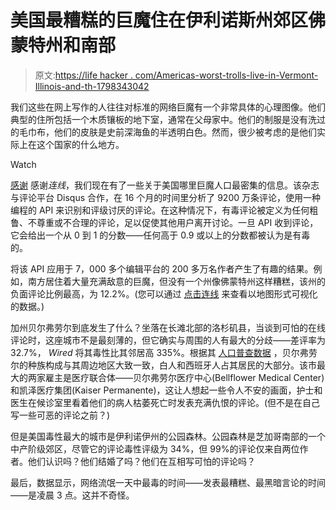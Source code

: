 # 美国最糟糕的巨魔住在伊利诺斯州郊区佛蒙特州和南部

> 原文:[https://life hacker . com/Americas-worst-trolls-live-in-Vermont-Illinois-and-th-1798343042](https://lifehacker.com/americas-worst-trolls-live-in-vermont-illinois-and-th-1798343042)

我们这些在网上写作的人往往对标准的网络巨魔有一个非常具体的心理图像。他们典型的住所包括一个木质镶板的地下室，通常在父母家中。他们的制服是没有洗过的毛巾布，他们的皮肤是史前深海鱼的半透明白色。然而，很少被考虑的是他们实际上在这个国家的什么地方。

Watch

[感谢](https://www.wired.com/2017/08/internet-troll-map/) 感谢*连线*，我们现在有了一些关于美国哪里巨魔人口最密集的信息。该杂志与评论平台 Disqus 合作，在 16 个月的时间里分析了 9200 万条评论，使用一种编程的 API 来识别和评级讨厌的评论。在这种情况下，有毒评论被定义为任何粗鲁、不尊重或不合理的评论，足以促使其他用户离开讨论。一旦 API 收到评论，它会给出一个从 0 到 1 的分数——任何高于 0.9 或以上的分数都被认为是有毒的。

将该 API 应用于 7，000 多个编辑平台的 200 多万名作者产生了有趣的结果。例如，南方居住着大量充满敌意的巨魔，但没有一个州像佛蒙特州这样糟糕，该州的负面评论比例最高，为 12.2%。(您可以通过 [点击连线](https://www.wired.com/2017/08/internet-troll-map/) 来查看以地图形式可视化的数据。)

加州贝尔弗劳尔到底发生了什么？坐落在长滩北部的洛杉矶县，当谈到可怕的在线评论时，这座城市不是最刻薄的，但它确实与周围的人有最大的分歧——差评率为 32.7%， *Wired* 将其毒性比其邻居高 335%。根据其 [人口普查数据](https://www.census.gov/quickfacts/fact/table/bellflowercitycalifornia/PST045216) ，贝尔弗劳尔的种族构成与其周边地区大致一致，白人和西班牙人占其居民的大部分。该市最大的两家雇主是医疗联合体——贝尔弗劳尔医疗中心(Bellflower Medical Center)和凯泽医疗集团(Kaiser Permanente)，这让人想起一些令人不安的画面，护士和医生在候诊室里看着他们的病人枯萎死亡时发表充满仇恨的评论。(但不是在自己写一些可恶的评论之前？)

但是美国毒性最大的城市是伊利诺伊州的公园森林。公园森林是芝加哥南部的一个中产阶级郊区，尽管它的评论毒性评级为 34%，但 99%的评论仅来自两位作者。他们认识吗？他们结婚了吗？他们在互相写可怕的评论吗？

最后，数据显示，网络流氓一天中最毒的时间——发表最糟糕、最黑暗言论的时间——是凌晨 3 点。这并不奇怪。